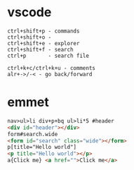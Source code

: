 # vscode

    ctrl+shift+p - commands
    ctrl+shift+o -
    ctrl+shift+e - explorer
    ctrl+shift+f - search
    ctrl+p       - search file

    ctrl+k+c/ctrl+k+u - comments
    alr+->/-< - go back/forward

# emmet

```html
nav>ul>li div+p+bq ul>li*5 #header
<div id="header"></div>
form#search.wide
<form id="search" class="wide"></form>
p[title="Hello world"]
<p title="Hello world"></p>
a{Click me} <a href="">Click me</a>
```
